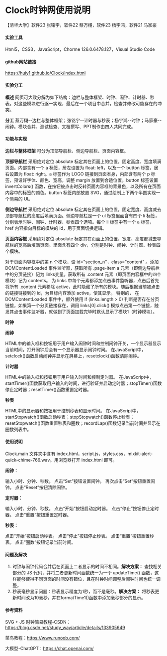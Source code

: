 # Clock时钟网使用说明
【清华大学】软件23 张铭宇，软件22 蔡万栩，软件23 杨宇鸿，软件21 马家豪



#### 实验工具

Html5，CSS3，JavaScript，Chorme 126.0.6478.127，Visual Studio Code

#### github网站链接

https://huiy1.github.io/Clock/index.html

#### 实验分工

**概述**  网页可大致分解为如下结构：边栏与整体框架、时钟、闹钟、计时器、秒表。对这些模块进行逐一实现，最后在一个项目中合并，检查并修改可能存在的冲突。

**分工**  蔡万栩--边栏与整体框架；张铭宇--计时器与秒表；杨宇鸿--时钟；马家豪--闹钟。模块合并、测试检查、文档撰写、PPT制作由四人共同完成。



#### 功能与实现

**边栏与整体框架**  可分为顶部导航栏、侧边导航栏、页面内容框。

**顶部导航栏**  采用绝对定位 absolute 标定其在页面上的位置，固定高度、宽度填满页面。内部含有一个 a 标签，居左设置为 float: left，以及一个 button 标签，居右设置为 float: right。a 标签作为 LOGO 链接到页面本身，内部含有两个 p 标签，预设好字体、颜色、宽高，调整 margin 放置到合适位置。button 标签设置 invertColors() 函数，在按钮被点击时反转页面内容框的背景色，以及所有在页面内容中的标签的颜色。button 标签内部放置 SVG，通过绘制上下两个半圆实现一个简易的 UI。

**侧边导航栏**  采用绝对定位 absolute 标定其在页面上的位置，固定宽度、高度减去顶部导航栏的高度后填满页面。侧边导航栏是一个 ul 标签里面含有四个 li 标签，分别表示时钟、闹钟、计时器、秒表四个选项。每个 li 标签中有一个 a 标签，href 内容指向目标的模块的 id，用于页面切换逻辑。

**页面内容框**  采用绝对定位 absolute 标定其在页面上的位置，宽度、高度都减去导航栏的宽高后填满页面。里面含有四个 div，分别是时钟、闹钟、计时器、秒表四个模块。

对于页面内容框中的第 n 个模块，设 id="section_n"，class="content" 。添加 DOMContentLoaded 事件监听器，获取所有 .page-item a 元素（即侧边导航栏中的分页链接）记为 links变量。获取所有 .content 元素（即页面内容框中的四个模块）记为 contents。
为 links 中每个元素都添加点击事件监听器，点击后首先将所有 .content 元素移除 active，此时隐藏了所有的模块。随后根据当前被点击的链接链接到的 id，为目标内容添加 active，使其显示。
特别的， 在DOMContentLoaded 事件中，额外使用 if (links.length > 0) 判断是否存在分页链接，如果第一个分页链接存在，调用 links[0].click() 模拟点击第一个链接，触发其点击事件监听器，就做到了页面加载完毕时默认显示了模块1（时钟模块）。



**时钟**  



**闹钟**  

HTML中的输入框和按钮用于用户输入闹钟时间和控制闹钟开关，一个显示器显示当前时间，打开闹钟后会有一个显示器显示闹钟时间。
在JavaScript中，setclock()函数启动闹钟并显示在屏幕上，resetclock()函数清除闹钟。

**计时器**  

HTML中的输入框和按钮用于用户输入时间和控制定时器。
在JavaScript中，startTimer()函数获取用户输入的时间，进行验证并启动定时器；stopTimer()函数停止定时器；resetTimer()函数重置定时器。

**秒表**  

HTML中的显示器和按钮用于控制秒表和显示时间。
在JavaScript中，startStopwatch()函数启动秒表；stopStopwatch()函数停止秒表；resetStopwatch()函数重置秒表和圈数；recordLap()函数记录当前时间并显示在圈数列表中。


#### 使用说明

Clock.main 文件夹中含有 index.html，script.js，styles.css，mixkit-alert-quick-chime-766.wav。用浏览器打开 index.html 即可。

**闹钟：**  

输入小时、分钟、秒数。
点击“Set”按钮设置闹钟。
再次点击“Set”按钮重置闹钟。
点击“Reset”按钮清除闹钟。

**定时器：**

输入小时、分钟、秒数。
点击“开始”按钮启动定时器。
点击“停止”按钮停止定时器。
点击“重置”按钮重置定时器。

**秒表：**

点击“开始”按钮启动秒表。
点击“停止”按钮停止秒表。
点击“重置”按钮重置秒表。
点击“圈数”按钮记录当前时间。

#### 问题及解决

1. 时钟与闹钟代码合并后在页面上二者显示的时间不相同。**解决方案：** 查找相关部分的 JS 代码，并将二者更新时间函数统一为一个 updateTime() 函数，这样能够使得不同页面的时间没有错位，且在时钟时间调整后闹钟时间也统一调整。
2. 秒表毫秒显示问题：秒表显示精度为1秒，而不是毫秒。**解决方案：** 将秒表更新时间改为10毫秒，并在formatTime1()函数中添加毫秒部分的显示。



#### 参考资料

SVG + JS 时钟简易教程-CSDN：https://blog.csdn.net/study_way/article/details/133905649

菜鸟教程：https://www.runoob.com/

大模型-ChatGPT：https://chat.openai.com/
